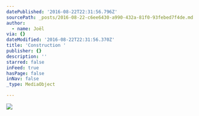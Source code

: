 ```yaml
---
datePublished: '2016-08-22T22:31:56.796Z'
sourcePath: _posts/2016-08-22-c6ee6430-a990-432a-81f0-93febed7f4de.md
author:
  - name: Joël
via: {}
dateModified: '2016-08-22T22:31:56.370Z'
title: 'Construction '
publisher: {}
description: ''
starred: false
inFeed: true
hasPage: false
inNav: false
_type: MediaObject

---
```

![](https://imgflo.herokuapp.com/graph/vahj1ThiexotieMo/ab0e2949272e1cd779a9e9af50cb8346/croprotate.jpg?cropheight=2448&cropwidth=2448&degrees=-90&input=https%3A%2F%2Fthe-grid-user-content.s3-us-west-2.amazonaws.com%2F75c714de-313d-4319-a3c0-95d5fc728f30.jpg&x=0&y=0)